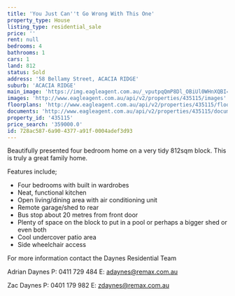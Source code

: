 ```yaml
---
title: 'You Just Can''t Go Wrong With This One'
property_type: House
listing_type: residential_sale
price: ''
rent: null
bedrooms: 4
bathrooms: 1
cars: 1
land: 812
status: Sold
address: '58 Bellamy Street, ACACIA RIDGE'
suburb: 'ACACIA RIDGE'
main_image: 'https://img.eagleagent.com.au/_vputpqQmP8Dl_OBiUl0WHnXQBI=/1280x854/smart/https://s3-us-west-2.amazonaws.com/eagleagent-orig/images/6820651/105896410-image-M.jpg'
images: 'http://www.eagleagent.com.au/api/v2/properties/435115/images'
floorplans: 'http://www.eagleagent.com.au/api/v2/properties/435115/floorplans'
documents: 'http://www.eagleagent.com.au/api/v2/properties/435115/documents'
property_id: '435115'
price_search: '359000.0'
id: 728ac587-6a90-4377-a91f-0004adef3d93
---
```

Beautifully presented four bedroom home on a very tidy 812sqm block. This is truly a great family home.

Features include;

*  Four bedrooms with built in wardrobes
*  Neat, functional kitchen
*  Open living/dining area with air conditioning unit
*  Remote garage/shed to rear
*  Bus stop about 20 metres from front door
*  Plenty of space on the block to put in a pool or perhaps a bigger shed or even both
*  Cool undercover patio area
*  Side wheelchair access

For more information contact the Daynes Residential Team

Adrian Daynes
P: 0411 729 484
E: adaynes@remax.com.au

Zac Daynes
P: 0401 179 982
E: zdaynes@remax.com.au